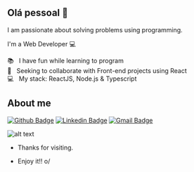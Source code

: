 
## Olá pessoal 👋
I am passionate about solving problems using programming.

I'm a Web Developer 💻

  📚 &nbsp; I have fun while learning to program
 <br/> :purple_heart: &nbsp; Seeking to collaborate with Front-end projects using React
 <br/> :computer: &nbsp; My stack: ReactJS, Node.js & Typescript
 
## About me 
[![Github Badge](https://img.shields.io/badge/-Github-000?style=flat-square&logo=Github&logoColor=white&link=https://github.com/rafgl/)](https://github.com/rafgl/)
[![Linkedin Badge](https://img.shields.io/badge/-LinkedIn-blue?style=flat-square&logo=Linkedin&logoColor=white&link=linkedin.com/in/rafgls/)](https://linkedin.com/in/rafgls/)
[![Gmail Badge](https://img.shields.io/badge/-Gmail-c14438?style=flat-square&logo=Gmail&logoColor=white&link=mailto:rafaelgaedke@gmail.com)](mailto:rafaelgaedke@gmail.com)

![alt text](https://i.imgur.com/f5Qbthm.jpg)


- Thanks for visiting. 

- Enjoy it!! o/
